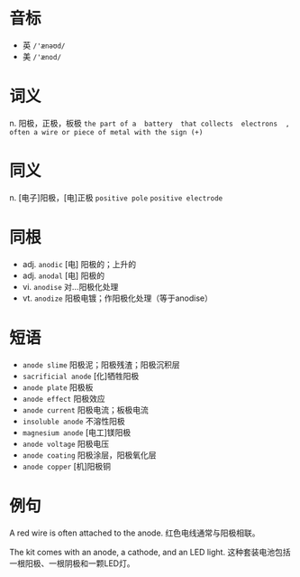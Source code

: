 # 音标

- 英 `/'ænəʊd/`
- 美 `/'ænod/`

# 词义

n. 阳极，正极，板极
`the part of a  battery  that collects  electrons  , often a wire or piece of metal with the sign (+)`

# 同义

n. [电子]阳极，[电]正极
`positive pole` `positive electrode`

# 同根

- adj. `anodic` [电] 阳极的；上升的
- adj. `anodal` [电] 阳极的
- vi. `anodise` 对…阳极化处理
- vt. `anodize` 阳极电镀；作阳极化处理（等于anodise）

# 短语

- `anode slime` 阳极泥；阳极残渣；阳极沉积层
- `sacrificial anode` [化]牺牲阳极
- `anode plate` 阳极板
- `anode effect` 阳极效应
- `anode current` 阳极电流；板极电流
- `insoluble anode` 不溶性阳极
- `magnesium anode` [电工]镁阳极
- `anode voltage` 阳极电压
- `anode coating` 阳极涂层，阳极氧化层
- `anode copper` [机]阳极铜

# 例句

A red wire is often attached to the anode.
红色电线通常与阳极相联。

The kit comes with an anode, a cathode, and an LED light.
这种套装电池包括一根阳极、一根阴极和一颗LED灯。


